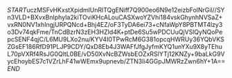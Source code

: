 $START$uczMSFvHKxstXpidmlUnRlTQgENiff7Q900eo6N9e12eizbFolNrGil//SYn3VLD+BXvxBnIphyIa2kiTOviKHcALouCASXwoYZVhi184vskGhynhNVSaZ+vxRN0NV1xhIngjURPQNcd+Bhj4EZ/oF3TyDA6ei73+cNfaWpY8PBTMT4lzy3o3Dv74qkFme/TnCdBzrN3zEH3HZId4K+ptDe6Su5wPDCUuQjVSlQyNQoPepcSENF4qjC/L6MU9LXo2nu/KYV4I0TPwRcM6G381opcqHWRUy36YQbVKSZGsEF186RfD91PLJP9CDY/QxD8Eb4J3WAFfJfgJyfmKYQ1unYXu9X8yTEhuL70pVXRf4RsJG0QltL0BE/vD50XvNcBZWsbEOZxRSIYTj12KNZy+9baLkG9VycEhoybES7c1VZrLhF41wWEmx9upnevb/ZTN3Ii4GGpJMWRzZwn6hY+1A==$END$